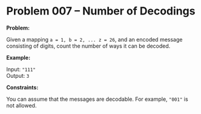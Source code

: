 # Problem 007 – Number of Decodings

**Problem:**

Given a mapping `a = 1, b = 2, ... z = 26`, and an encoded message consisting of digits, count the number of ways it can be decoded.

**Example:**

Input: `"111"`  
Output: `3`

**Constraints:**

You can assume that the messages are decodable. For example, `"001"` is not allowed.
